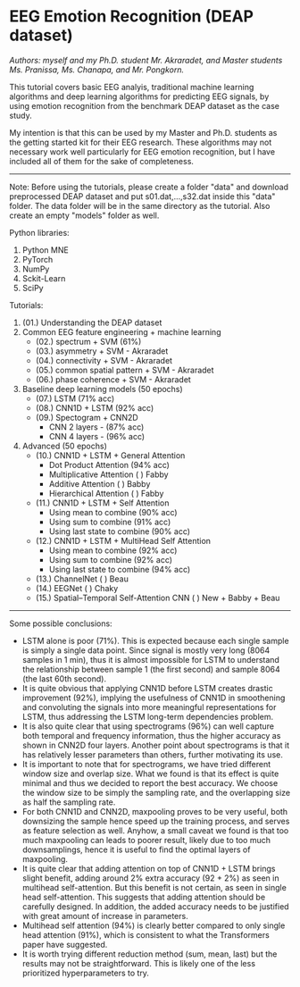 # EEG Emotion Recognition (DEAP dataset)

*Authors: myself and my Ph.D. student Mr. Akraradet, and Master students Ms. Pranissa, Ms. Chanapa, and Mr. Pongkorn.*

This tutorial covers basic EEG analyis, traditional machine learning algorithms and deep learning algorithms for predicting EEG signals, by using emotion recognition from the benchmark DEAP dataset as the case study.

My intention is that this can be used by my Master and Ph.D. students as the getting started kit for their EEG research.   These algorithms may not necessary work well particularly for EEG emotion recognition, but I have included all of them for the sake of completeness.

---

Note: Before using the tutorials, please create a folder "data" and download preprocessed DEAP dataset and put s01.dat,...,s32.dat inside this "data" folder.  The data folder will be in the same directory as the tutorial.   Also create an empty "models" folder as well.

Python libraries:
1. Python MNE
2. PyTorch
3. NumPy
4. Sckit-Learn
5. SciPy

Tutorials:
1. (01.) Understanding the DEAP dataset
2. Common EEG feature engineering + machine learning
   - (02.) spectrum + SVM (61%)
   - (03.) asymmetry + SVM - Akraradet
   - (04.) connectivity + SVM - Akraradet
   - (05.) common spatial pattern + SVM - Akraradet
   - (06.) phase coherence + SVM - Akraradet
3. Baseline deep learning models (50 epochs)
   - (07.) LSTM (71% acc)
   - (08.) CNN1D + LSTM (92% acc)
   - (09.) Spectogram + CNN2D 
     - CNN 2 layers - (87% acc)
     - CNN 4 layers - (96% acc)
4. Advanced (50 epochs)
   - (10.) CNN1D + LSTM + General Attention 
     - Dot Product Attention (94% acc)
     - Multiplicative Attention (  ) Fabby
     - Additive Attention (  ) Babby
     - Hierarchical Attention (  ) Fabby
   - (11.) CNN1D + LSTM + Self Attention
     - Using mean to combine (90% acc)
     - Using sum to combine (91% acc)
     - Using last state to combine (90% acc)
   - (12.) CNN1D + LSTM + MultiHead Self Attention 
     - Using mean to combine (92% acc)
     - Using sum to combine (92% acc)
     - Using last state to combine (94% acc)
   - (13.) ChannelNet ( ) Beau
   - (14.) EEGNet ( ) Chaky
   - (15.) Spatial–Temporal Self-Attention CNN ( ) New + Babby + Beau

---

Some possible conclusions:
- LSTM alone is poor (71%).  This is expected because each single sample is simply a single data point.  Since signal is mostly very long (8064 samples in 1 min), thus it is almost impossible for LSTM to understand the relationship between sample 1 (the first second) and sample 8064 (the last 60th second). 
- It is quite obvious that applying CNN1D before LSTM creates drastic improvement (92%), implying the usefulness of CNN1D in smoothening and convoluting the signals into more meaningful representations for LSTM, thus addressing the LSTM long-term dependencies problem.
- It is also quite clear that using spectrograms (96%) can well capture both temporal and frequency information, thus the higher accuracy as shown in CNN2D four layers.  Another point about spectrograms is that it has relatively lesser parameters than others, further motivating its use.
- It is important to note that for spectrograms, we have tried different window size and overlap size.  What we found is that its effect is quite minimal and thus we decided to report the best accuracy.  We choose the window size to be simply the sampling rate, and the overlapping size as half the sampling rate.
- For both CNN1D and CNN2D, maxpooling proves to be very useful, both downsizing the sample hence speed up the training process, and serves as feature selection as well.  Anyhow, a small caveat we found is that too much maxpooling can leads to poorer result, likely due to too much downsamplings, hence it is useful to find the optimal layers of maxpooling.
- It is quite clear that adding attention on top of CNN1D + LSTM brings slight benefit, adding around 2% extra accuracy (92 + 2%) as seen in multihead self-attention.  But this benefit is not certain, as seen in single head self-attention.  This suggests that adding attention should be carefully designed.  In addition, the added accuracy needs to be justified with great amount of increase in parameters.
- Multihead self attention (94%) is clearly better compared to only single head attention (91%), which is consistent to what the Transformers paper have suggested.
- It is worth trying different reduction method (sum, mean, last) but the results may not be straightforward.  This is likely one of the less prioritized hyperparameters to try.
